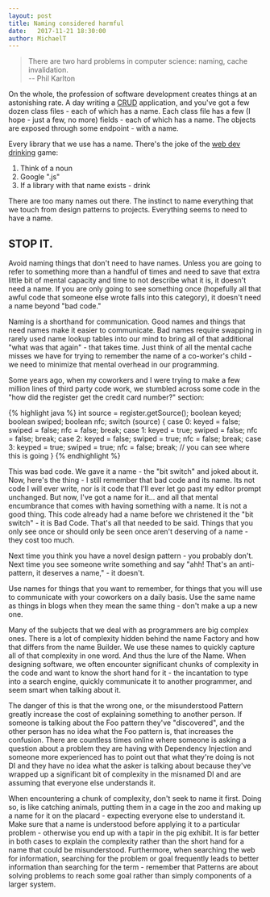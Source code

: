 ```yaml
---
layout: post
title: Naming considered harmful
date:   2017-11-21 18:30:00
author: MichaelT
---
```


> There are two hard problems in computer science: naming, cache invalidation.  
> -- Phil Karlton

On the whole, the profession of software development creates things at an
astonishing rate.  A day writing a [CRUD][crud] application, and you've
got a few dozen class files - each of which has a name.  Each class file
has a few (I hope - just a few, no more) fields - each of which has a
name.  The objects are exposed through some endpoint - with a name.

Every library that we use has a name.  There's the joke of the
[web dev drinking][drinking] game:

1. Think of a noun
2. Google "<noun>.js"
3. If a library with that name exists - drink

There are too many names out there.  The instinct to name everything that
we touch from design patterns to projects.  Everything seems to need to
have a name.

## STOP IT.

Avoid naming things that don't need to have names.  Unless you are going
to refer to something more than a handful of times and need to save that
extra little bit of mental capacity and time to not describe what it is,
it doesn't need a name.  If you are only going to see something once
(hopefully all that awful code that someone else wrote falls into this
category), it doesn't need a name beyond "bad code."

Naming is a shorthand for communication.  Good names and things that need
names make it easier to communicate.  Bad names require swapping in rarely
used name lookup tables into our mind to bring all of that additional
"what was that again" - that takes time.  Just think of all the mental
cache misses we have for trying to remember the name of a co-worker's
child - we need to minimize that mental overhead in our programming.

Some years ago, when my coworkers and I were trying to make a few million
lines of third party code work, we stumbled across some code in the
"how did the register get the credit card number?" section:

{% highlight java %}
int source = register.getSource();
boolean keyed;
boolean swiped;
boolean nfc;
switch (source) {
    case 0:
        keyed = false;
        swiped = false;
        nfc = false;
        break;
    case 1:
        keyed = true;
        swiped = false;
        nfc = false;
        break;
    case 2:
        keyed = false;
        swiped = true;
        nfc = false;
        break;
    case 3:
        keyped = true;
        swiped = true;
        nfc = false;
        break;
    // you can see where this is going
}
{% endhighlight %}

This was bad code.  We gave it a name - the "bit switch" and joked about
it.  Now, here's the thing - I still remember that bad code and its name.
Its not code I will ever write, nor is it code that I'll ever let go past
my editor prompt unchanged.  But now, I've got a name for it... and all
that mental encumbrance that comes with having something with a name.
It is not a good thing.  This code already had a name before we christened
it the "bit switch" - it is Bad Code.  That's all that needed to be said.
Things that you only see once or should only be seen once aren't
deserving of a name - they cost too much.

Next time you think you have a novel design pattern - you probably don't.
Next time you see someone write something and say "ahh! That's an
anti-pattern, it deserves a name," - it doesn't. 

Use names for things that you want to remember, for things that you will
use to communicate with your coworkers on a daily basis.  Use the same
name as things in blogs when they mean the same thing - don't make a up
a new one.

Many of the subjects that we deal with as programmers are big complex
ones.  There is a lot of complexity hidden behind the name Factory and
how that differs from the name Builder.  We use these names to quickly
capture all of that complexity in one word.  And thus the lure of the
Name.  When designing software, we often encounter significant chunks
of complexity in the code and want to know the short hand for it - the
incantation to type into a search engine, quickly communicate it to
another programmer, and seem smart when talking about it.

The danger of this is that the wrong one, or the misunderstood Pattern
greatly increase the cost of explaining something to another person.
If someone is talking about the Foo pattern they've "discovered", and
the other person has no idea what the Foo pattern is, that increases the
confusion.  There are countless times online where someone is asking a
question about a problem they are having with Dependency Injection and
someone more experienced has to point out that what they're doing is not
DI and they have no idea what the asker is talking about because they've
wrapped up a significant bit of complexity in the misnamed DI and are
assuming that everyone else understands it.

When encountering a chunk of complexity, don't seek to name it first.
Doing so, is like catching animals, putting them in a cage in the zoo
and making up a name for it on the placard - expecting everyone else to
understand it.  Make sure that a name is understood before applying it
to a particular problem - otherwise you end up with a tapir in the pig
exhibit.  It is far better in both cases to explain the complexity rather
than the short hand for a name that could be misunderstood.  Furthermore,
when searching the web for information, searching for the problem or goal
frequently leads to better information than searching for the
term - remember that Patterns are about solving problems to reach some
goal rather than simply components of a larger system.

[crud]: https://en.wikipedia.org/wiki/Create,_read,_update_and_delete
[drinking]: https://twitter.com/ironshay/status/370525864523743232
